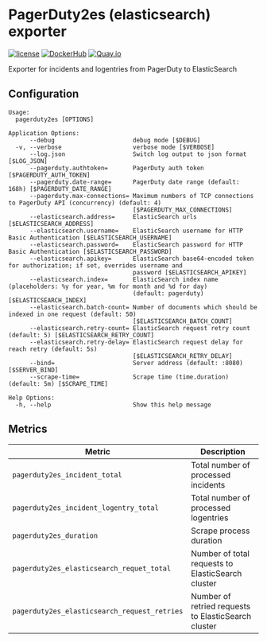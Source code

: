 PagerDuty2es (elasticsearch) exporter
=====================================

[![license](https://img.shields.io/github/license/webdevops/pagerduty2es.svg)](https://github.com/webdevops/pagerduty2es/blob/master/LICENSE)
[![DockerHub](https://img.shields.io/badge/DockerHub-webdevops%2Fpagerduty2es-blue)](https://hub.docker.com/r/webdevops/pagerduty2es/)
[![Quay.io](https://img.shields.io/badge/Quay.io-webdevops%2Fpagerduty2es-blue)](https://quay.io/repository/webdevops/pagerduty2es)

Exporter for incidents and logentries from PagerDuty to ElasticSearch

Configuration
-------------

```
Usage:
  pagerduty2es [OPTIONS]

Application Options:
      --debug                      debug mode [$DEBUG]
  -v, --verbose                    verbose mode [$VERBOSE]
      --log.json                   Switch log output to json format [$LOG_JSON]
      --pagerduty.authtoken=       PagerDuty auth token [$PAGERDUTY_AUTH_TOKEN]
      --pagerduty.date-range=      PagerDuty date range (default: 168h) [$PAGERDUTY_DATE_RANGE]
      --pagerduty.max-connections= Maximum numbers of TCP connections to PagerDuty API (concurrency) (default: 4)
                                   [$PAGERDUTY_MAX_CONNECTIONS]
      --elasticsearch.address=     ElasticSearch urls [$ELASTICSEARCH_ADDRESS]
      --elasticsearch.username=    ElasticSearch username for HTTP Basic Authentication [$ELASTICSEARCH_USERNAME]
      --elasticsearch.password=    ElasticSearch password for HTTP Basic Authentication [$ELASTICSEARCH_PASSWORD]
      --elasticsearch.apikey=      ElasticSearch base64-encoded token for authorization; if set, overrides username and
                                   password [$ELASTICSEARCH_APIKEY]
      --elasticsearch.index=       ElasticSearch index name (placeholders: %y for year, %m for month and %d for day)
                                   (default: pagerduty) [$ELASTICSEARCH_INDEX]
      --elasticsearch.batch-count= Number of documents which should be indexed in one request (default: 50)
                                   [$ELASTICSEARCH_BATCH_COUNT]
      --elasticsearch.retry-count= ElasticSearch request retry count (default: 5) [$ELASTICSEARCH_RETRY_COUNT]
      --elasticsearch.retry-delay= ElasticSearch request delay for reach retry (default: 5s)
                                   [$ELASTICSEARCH_RETRY_DELAY]
      --bind=                      Server address (default: :8080) [$SERVER_BIND]
      --scrape-time=               Scrape time (time.duration) (default: 5m) [$SCRAPE_TIME]

Help Options:
  -h, --help                       Show this help message
```

Metrics
-------

| Metric                                       | Description                                                        |
|----------------------------------------------|--------------------------------------------------------------------|
| `pagerduty2es_incident_total`                | Total number of processed incidents                                |
| `pagerduty2es_incident_logentry_total`       | Total number of processed logentries                               |
| `pagerduty2es_duration`                      | Scrape process duration                                            |
| `pagerduty2es_elasticsearch_requet_total`    | Number of total requests to ElasticSearch cluster                  |
| `pagerduty2es_elasticsearch_request_retries` | Number of retried requests to ElasticSearch cluster                |
